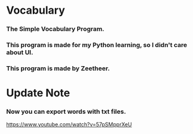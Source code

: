 # Vocabulary
### The Simple Vocabulary Program.
### This program is made for my Python learning, so I didn't care about UI.
### This program is made by Zeetheer.

# Update Note
### Now you can export words with txt files.


https://www.youtube.com/watch?v=57pSMpprXeU

